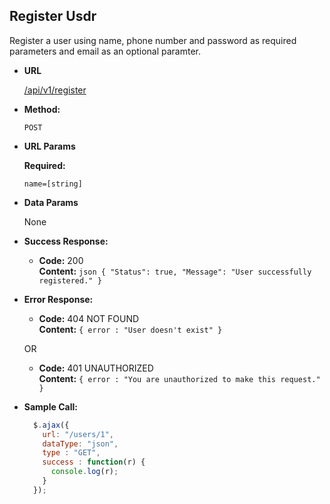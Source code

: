 **Register Usdr**
----
  Register a user using name, phone number and password as required parameters and email as an optional paramter.

* **URL**

  <a href="">/api/v1/register</a>

* **Method:**

  `POST`
  
*  **URL Params**

   **Required:**
 
   `name=[string]`

* **Data Params**

  None

* **Success Response:**

  * **Code:** 200 <br />
    **Content:** ```json {
                "Status": true,
                "Message": "User successfully registered." }```
 
* **Error Response:**

  * **Code:** 404 NOT FOUND <br />
    **Content:** `{ error : "User doesn't exist" }`

  OR

  * **Code:** 401 UNAUTHORIZED <br />
    **Content:** `{ error : "You are unauthorized to make this request." }`

* **Sample Call:**

  ```javascript
    $.ajax({
      url: "/users/1",
      dataType: "json",
      type : "GET",
      success : function(r) {
        console.log(r);
      }
    });
  ```